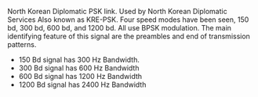 North Korean Diplomatic PSK link. Used by North Korean Diplomatic Services Also known as KRE-PSK. Four speed modes have been seen, 150 bd, 300 bd, 600 bd, and 1200 bd. All use BPSK modulation. The main identifying feature of this signal are the preambles and end of transmission patterns.

- 150 Bd signal has 300 Hz Bandwidth.
- 300 Bd signal has 600 Hz Bandwidth
- 600 Bd signal has 1200 Hz Bandwidth
- 1200 Bd signal has 2400 Hz Bandwidth

